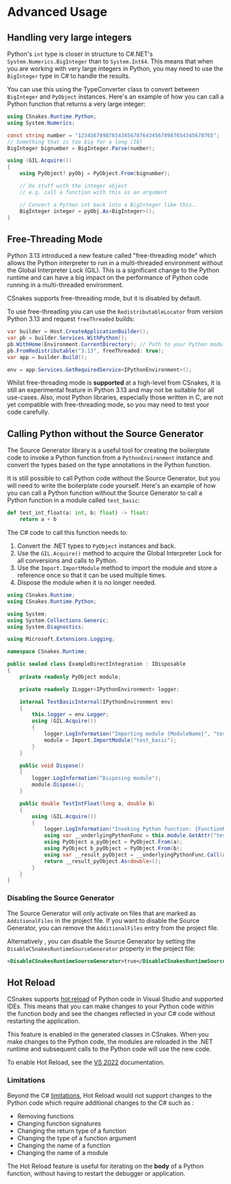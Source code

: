 # Advanced Usage

## Handling very large integers

Python's `int` type is closer in structure to C#.NET's `System.Numerics.BigInteger` than to `System.Int64`. This means that when you are working with very large integers in Python, you may need to use the `BigInteger` type in C# to handle the results.

You can use this using the TypeConverter class to convert between `BigInteger` and `PyObject` instances. Here's an example of how you can call a Python function that returns a very large integer:

```csharp
using CSnakes.Runtime.Python;
using System.Numerics;

const string number = "12345678987654345678764345678987654345678765";
// Something that is too big for a long (I8)
BigInteger bignumber = BigInteger.Parse(number);

using (GIL.Acquire())
{
    using PyObject? pyObj = PyObject.From(bignumber);

    // Do stuff with the integer object
    // e.g. call a function with this as an argument

    // Convert a Python int back into a BigInteger like this..
    BigInteger integer = pyObj.As<BigInteger>();
}
```

## Free-Threading Mode

Python 3.13 introduced a new feature called "free-threading mode" which allows the Python interpreter to run in a multi-threaded environment without the Global Interpreter Lock (GIL). This is a significant change to the Python runtime and can have a big impact on the performance of Python code running in a multi-threaded environment.

CSnakes supports free-threading mode, but it is disabled by default.

To use free-threading you can use the `RedistributableLocator` from version Python 3.13 and request `freeThreaded` builds:

```csharp
var builder = Host.CreateApplicationBuilder();
var pb = builder.Services.WithPython();
pb.WithHome(Environment.CurrentDirectory); // Path to your Python modules.
pb.FromRedistributable("3.13", freeThreaded: true);
var app = builder.Build();

env = app.Services.GetRequiredService<IPythonEnvironment>();
```

Whilst free-threading mode is **supported** at a high-level from CSnakes, it is still an experimental feature in Python 3.13 and may not be suitable for all use-cases. Also, most Python libraries, especially those written in C, are not yet compatible with free-threading mode, so you may need to test your code carefully.

## Calling Python without the Source Generator

The Source Generator library is a useful tool for creating the boilerplate code to invoke a Python function from a `PythonEnvironment` instance and convert the types based on the type annotations in the Python function.

It is still possible to call Python code without the Source Generator, but you will need to write the boilerplate code yourself. Here's an example of how you can call a Python function without the Source Generator to call a Python function in a module called `test_basic`:

```python
def test_int_float(a: int, b: float) -> float:
    return a + b
```

The C# code to call this function needs to:

1. Convert the .NET types to `PyObject` instances and back.
1. Use the `GIL.Acquire()` method to acquire the Global Interpreter Lock for all conversions and calls to Python.
1. Use the `Import.ImportModule` method to import the module and store a reference once so that it can be used multiple times.
1. Dispose the module when it is no longer needed.

```csharp
using CSnakes.Runtime;
using CSnakes.Runtime.Python;

using System;
using System.Collections.Generic;
using System.Diagnostics;

using Microsoft.Extensions.Logging;

namespace CSnakes.Runtime;

public sealed class ExampleDirectIntegration : IDisposable
{
    private readonly PyObject module;

    private readonly ILogger<IPythonEnvironment> logger;

    internal TestBasicInternal(IPythonEnvironment env)
    {
        this.logger = env.Logger;
        using (GIL.Acquire())
        {
            logger.LogInformation("Importing module {ModuleName}", "test_basic");
            module = Import.ImportModule("test_basic");
        }
    }

    public void Dispose()
    {
        logger.LogInformation("Disposing module");
        module.Dispose();
    }

    public double TestIntFloat(long a, double b)
    {
        using (GIL.Acquire())
        {
            logger.LogInformation("Invoking Python function: {FunctionName}", "test_int_float");
            using var __underlyingPythonFunc = this.module.GetAttr("test_int_float");
            using PyObject a_pyObject = PyObject.From(a);
            using PyObject b_pyObject = PyObject.From(b);
            using var __result_pyObject = __underlyingPythonFunc.Call(a_pyObject, b_pyObject);
            return __result_pyObject.As<double>();
        }
    }
}
```

### Disabling the Source Generator

The Source Generator will only activate on files that are marked as `AdditionalFiles` in the project file. If you want to disable the Source Generator, you can remove the `AdditionalFiles` entry from the project file.

Alternatively , you can disable the Source Generator by setting the `DisableCSnakesRuntimeSourceGenerator` property in the project file:

```xml
<DisableCSnakesRuntimeSourceGenerator>true</DisableCSnakesRuntimeSourceGenerator>
```

## Hot Reload

CSnakes supports [hot reload](https://learn.microsoft.com/visualstudio/debugger/hot-reload?view=vs-2022) of Python code in Visual Studio and supported IDEs. 
This means that you can make changes to your Python code within the function body and see the changes reflected in your C# code without restarting the application.

This feature is enabled in the generated classes in CSnakes. When you make changes to the Python code, the modules are reloaded in the .NET runtime and subsequent calls to the Python code will use the new code.

To enable Hot Reload, see the [VS 2022](https://learn.microsoft.com/visualstudio/debugger/hot-reload?view=vs-2022) documentation.

### Limitations

Beyond the C# [limitations](https://learn.microsoft.com/visualstudio/debugger/supported-code-changes-csharp?view=vs-2022), Hot Reload would not support changes to the Python code which require additional changes to the C# such as :

- Removing functions
- Changing function signatures
- Changing the return type of a function
- Changing the type of a function argument
- Changing the name of a function
- Changing the name of a module

The Hot Reload feature is useful for iterating on the __body__ of a Python function, without having to restart the debugger or application.
